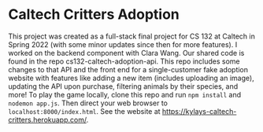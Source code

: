 # Caltech Critters Adoption
This project was created as a full-stack final project for CS 132 at Caltech in 
Spring 2022 (with some minor updates since then for more features). I worked on 
the backend component with Clara Wang. Our shared code is found in the repo 
cs132-caltech-adoption-api. This repo includes some changes to that API and the 
front end for a single-customer fake adoption website with features like adding 
a new item (includes uploading an image), updating the API upon purchase, 
filtering animals by their species, and more! To play the game locally, clone 
this repo and run `npm install` and `nodemon app.js`. Then direct your web 
browser to `localhost:8000/index.html`. See the website at https://kylays-caltech-critters.herokuapp.com/.
